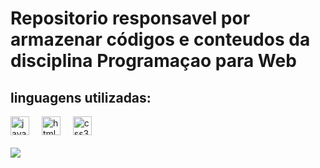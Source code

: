 <div align="left">
  <h1>Repositorio responsavel por armazenar códigos e conteudos da disciplina Programaçao para Web</h1>
  
  <h2>linguagens utilizadas:</h2>
  <img src="https://cdn.jsdelivr.net/gh/devicons/devicon/icons/javascript/javascript-original.svg" height="30" alt="javascript logo"  />
  <img width="12" />
  <img src="https://cdn.jsdelivr.net/gh/devicons/devicon/icons/html5/html5-original.svg" height="30" alt="html5 logo"  />
  <img width="12" />
  <img src="https://cdn.jsdelivr.net/gh/devicons/devicon/icons/css3/css3-original.svg" height="30" alt="css3 logo"  />
  <img width="12" />
  
  

</div>


<br clear="both">

<img src="https://i.pinimg.com/originals/38/d3/0e/38d30ecfe41c21551c043443d330d637.gif" />
